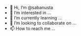 - 👋 Hi, I’m @sabanusta
- 👀 I’m interested in ...
- 🌱 I’m currently learning ...
- 💞️ I’m looking to collaborate on ...
- 📫 How to reach me ...

<!---
sabanusta/sabanusta is a ✨ special ✨ repository because its `README.md` (this file) appears on your GitHub profile.
You can click the Preview link to take a look at your changes.
--->

